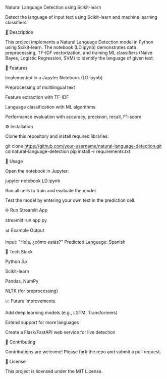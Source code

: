 Natural Language Detection using Scikit-learn

Detect the language of input text using Scikit-learn and machine learning classifiers.

📌 Description

This project implements a Natural Language Detection model in Python using Scikit-learn. The notebook (LD.ipynb) demonstrates data preprocessing, TF-IDF vectorization, and training ML classifiers (Naive Bayes, Logistic Regression, SVM) to identify the language of given text.

🚀 Features

Implemented in a Jupyter Notebook (LD.ipynb)

Preprocessing of multilingual text

Feature extraction with TF-IDF

Language classification with ML algorithms

Performance evaluation with accuracy, precision, recall, F1-score

⚙️ Installation

Clone this repository and install required libraries:

git clone https://github.com/your-username/natural-language-detection.git
cd natural-language-detection
pip install -r requirements.txt

📖 Usage

Open the notebook in Jupyter:

jupyter notebook LD.ipynb

Run all cells to train and evaluate the model.

Test the model by entering your own text in the prediction cell.

🌐 Run Streamlit App

streamlit run app.py

📊 Example Output

Input: "Hola, ¿cómo estás?"
Predicted Language: Spanish


🧰 Tech Stack

Python 3.x

Scikit-learn

Pandas, NumPy

NLTK (for preprocessing)

📈 Future Improvements

Add deep learning models (e.g., LSTM, Transformers)

Extend support for more languages

Create a Flask/FastAPI web service for live detection

🤝 Contributing

Contributions are welcome! Please fork the repo and submit a pull request.

📜 License

This project is licensed under the MIT License.